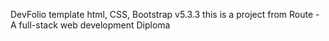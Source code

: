 DevFolio template 
html, CSS, Bootstrap  v5.3.3
this is a project from Route - A full-stack web development Diploma
